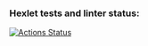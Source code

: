 ### Hexlet tests and linter status:
[![Actions Status](https://github.com/Magller/devops-for-programmers-project-lvl1/workflows/hexlet-check/badge.svg)](https://github.com/Magller/devops-for-programmers-project-lvl1/actions)